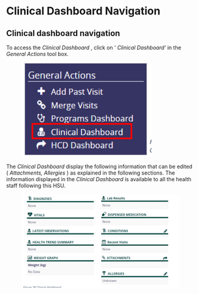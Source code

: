 # Clinical Dashboard Navigation

## Clinical dashboard navigation

To access the _Clinical Dashboard_ , click on ‘ _Clinical Dashboard’_ in the _General Actions_ tool box.

<figure><img src="../../../.gitbook/assets/image (101).png" alt=""><figcaption></figcaption></figure>

The _Clinical Dashboard_ display the following information that can be edited ( _Attachments, Allergies_ ) as explained in the following sections. The information displayed in the _Clinical Dashboard_ is available to all the health staff following this HSU.

<figure><img src="../../../.gitbook/assets/image (102).png" alt=""><figcaption></figcaption></figure>

